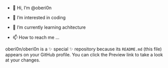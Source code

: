 - 👋 Hi, I’m @oberi0n
- 👀 I’m interested in coding
- 🌱 I’m currently learning achitecture

- 📫 How to reach me ...


oberi0n/oberi0n is a ✨ special ✨ repository because its `README.md` (this file) appears on your GitHub profile.
You can click the Preview link to take a look at your changes.


